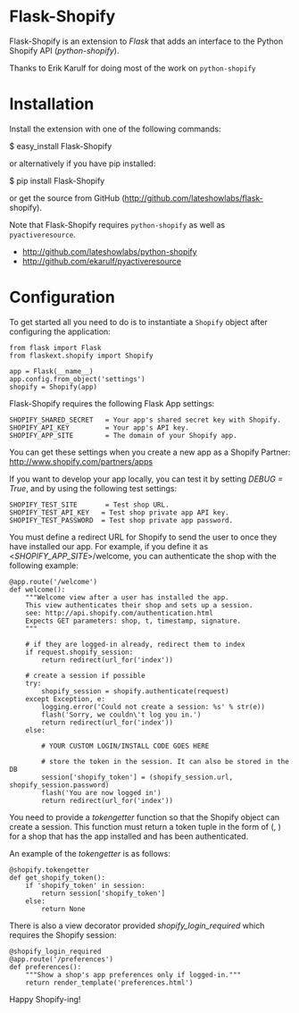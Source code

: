 
Flask-Shopify
=============

Flask-Shopify is an extension to *Flask* that adds an interface to the
Python Shopify API (*python-shopify*).

Thanks to Erik Karulf for doing most of the work on ``python-shopify``

Installation
============

Install the extension with one of the following commands:

   $ easy_install Flask-Shopify

or alternatively if you have pip installed:

   $ pip install Flask-Shopify

or get the source from GitHub (http://github.com/lateshowlabs/flask-
shopify).

Note that Flask-Shopify requires ``python-shopify`` as well as
``pyactiveresource``.

* http://github.com/lateshowlabs/python-shopify
* http://github.com/ekarulf/pyactiveresource

Configuration
=============

To get started all you need to do is to instantiate a ``Shopify``
object after configuring the application:

    from flask import Flask
    from flaskext.shopify import Shopify

    app = Flask(__name__)
    app.config.from_object('settings')
    shopify = Shopify(app)

Flask-Shopify requires the following Flask App settings:

    SHOPIFY_SHARED_SECRET   = Your app's shared secret key with Shopify.
    SHOPIFY_API_KEY         = Your app's API key.
    SHOPIFY_APP_SITE        = The domain of your Shopify app.

You can get these settings when you create a new app as a Shopify Partner:
http://www.shopify.com/partners/apps

If you want to develop your app locally, you can test it by setting
*DEBUG = True*, and by using the following test settings:

    SHOPIFY_TEST_SITE       = Test shop URL.
    SHOPIFY_TEST_API_KEY   = Test shop private app API key.
    SHOPIFY_TEST_PASSWORD  = Test shop private app password.


You must define a redirect URL for Shopify to send the user to once
they have installed our app. For example, if you define it as
<*SHOPIFY_APP_SITE*>/welcome, you can authenticate the shop with the
following example:

    @app.route('/welcome')
    def welcome():
        """Welcome view after a user has installed the app.
        This view authenticates their shop and sets up a session.
        see: http://api.shopify.com/authentication.html
        Expects GET parameters: shop, t, timestamp, signature.
        """

        # if they are logged-in already, redirect them to index
        if request.shopify_session:
            return redirect(url_for('index'))

        # create a session if possible
        try:
            shopify_session = shopify.authenticate(request)
        except Exception, e:
            logging.error('Could not create a session: %s' % str(e))
            flash('Sorry, we couldn\'t log you in.')
            return redirect(url_for('index'))
        else:

            # YOUR CUSTOM LOGIN/INSTALL CODE GOES HERE

            # store the token in the session. It can also be stored in the DB
            session['shopify_token'] = (shopify_session.url, shopify_session.password)
            flash('You are now logged in')
            return redirect(url_for('index'))

You need to provide a *tokengetter* function so that the Shopify
object can create a session. This function must return a token tuple
in the form of (<url>, <password>) for a shop that has the app
installed and has been authenticated.

An example of the *tokengetter* is as follows:

    @shopify.tokengetter
    def get_shopify_token():
        if 'shopify_token' in session:
            return session['shopify_token']
        else:
            return None

There is also a view decorator provided *shopify_login_required* which
requires the Shopify session:

    @shopify_login_required
    @app.route('/preferences')
    def preferences():
        """Show a shop's app preferences only if logged-in."""
        return render_template('preferences.html')

Happy Shopify-ing!

